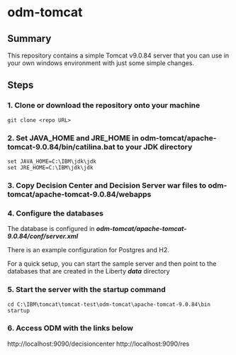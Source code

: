 # odm-tomcat

## Summary
This repository contains a simple Tomcat v9.0.84 server that you can use in your own windows environment with just some simple changes. 

## Steps
### 1. Clone or download the repository onto your machine
```
git clone <repo URL>
```
### 2. Set JAVA_HOME and JRE_HOME in odm-tomcat/apache-tomcat-9.0.84/bin/catilina.bat to your JDK directory
```
set JAVA_HOME=C:\IBM\jdk\jdk
set JRE_HOME=C:\IBM\jdk\jdk
```
### 3. Copy Decision Center and Decision Server war files to odm-tomcat/apache-tomcat-9.0.84/webapps
   
### 4. Configure the databases
The database is configured in _**odm-tomcat/apache-tomcat-9.0.84/conf/server.xml**_

There is an example configuration for Postgres and H2. 

For a quick setup, you can start the sample server and then point to the databases that are created in the Liberty _**data**_ directory

### 5. Start the server with the **startup** command
```
cd C:\IBM\tomcat\tomcat-test\odm-tomcat\apache-tomcat-9.0.84\bin
startup
```
### 6. Access ODM with the links below
http://localhost:9090/decisioncenter
http://localhost:9090/res
